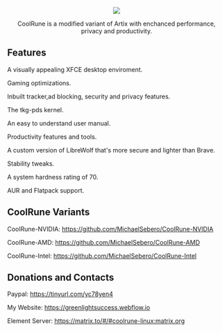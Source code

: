 <p align="center">
	<img src="https://i.postimg.cc/VLTRqVvW/logo.png" />
                                                                                                                                      
<p align="center">
	 CoolRune is a modified variant of Artix with enchanced performance, privacy and productivity.

## Features	 
A visually appealing XFCE desktop enviroment.

Gaming optimizations.

Inbuilt tracker,ad blocking, security and privacy features.

The tkg-pds kernel.

An easy to understand user manual.
    
Productivity features and tools.

A custom version of LibreWolf that's more secure and lighter than Brave.
  
Stability tweaks.
  
A system hardness rating of 70.

AUR and Flatpack support.
  
## CoolRune Variants
CoolRune-NVIDIA: https://github.com/MichaelSebero/CoolRune-NVIDIA
  
CoolRune-AMD: https://github.com/MichaelSebero/CoolRune-AMD

CoolRune-Intel: https://github.com/MichaelSebero/CoolRune-Intel

  
## Donations and Contacts
Paypal: https://tinyurl.com/yc78yen4

My Website: https://greenlightsuccess.webflow.io

Element Server: https://matrix.to/#/#coolrune-linux:matrix.org

